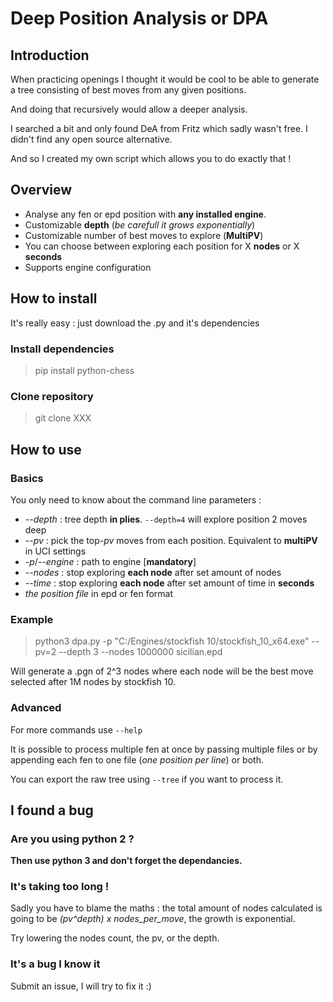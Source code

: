 Deep Position Analysis or DPA
====

Introduction
------------
When practicing openings I thought it would be cool to be able to generate a tree consisting of best moves from any given positions.

And doing that recursively would allow a deeper analysis.

I searched a bit and only found DeA from Fritz which sadly wasn't free. I didn't find any open source alternative.

And so I created my own script which allows you to do exactly that !

Overview
-----------------
- Analyse any fen or epd position with **any installed engine**.
- Customizable **depth** (*be carefull it grows exponentially*)
- Customizable number of best moves to explore (**MultiPV**)
- You can choose between exploring each position for X **nodes** or X **seconds**
- Supports engine configuration


How to install
--------------
It's really easy : just download the .py and it's dependencies

### Install dependencies
> pip install python-chess

### Clone repository
> git clone XXX

How to use
----------
### Basics
You only need to know about the command line parameters :
- *--depth* : tree depth **in plies**.
	`--depth=4` will explore position 2 moves deep
- *--pv* : pick the top-*pv* moves from each position.
	Equivalent to **multiPV** in UCI settings
- *-p*/*--engine* : path to engine [**mandatory**]
- *--nodes* : stop exploring **each node** after set amount of nodes
- *--time* : stop exploring **each node** after set amount of time in **seconds**
- *the position file* in epd or fen format

### Example
> python3 dpa.py -p "C:/Engines/stockfish 10/stockfish_10_x64.exe" --pv=2 --depth 3 --nodes 1000000 sicilian.epd

Will generate a .pgn of 2^3 nodes where each node will be the best move selected after 1M nodes by stockfish 10.

### Advanced
For more commands use `--help`

It is possible to process multiple fen at once by passing multiple files or by appending each fen to one file (*one position per line*) or both.

You can export the raw tree using `--tree` if you want to process it.

I found a bug
-------------
### Are you using python 2 ?
**Then use python 3 and don't forget the dependancies.**

### It's taking too long !
Sadly you have to blame the maths : the total amount of nodes calculated is going to be *(pv^depth) x nodes_per_move*, the growth is exponential.

Try lowering the nodes count, the pv, or the depth.

### It's a bug I know it
Submit an issue, I will try to fix it :)